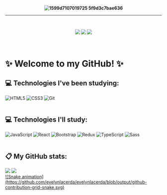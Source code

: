 <h4 align="center">
    
![1599d7107019725 5f9d3c7bae636](https://user-images.githubusercontent.com/109745342/210119198-cd263396-2f94-4c54-a15e-5f0c2c9392d6.gif)

<hr>
<br>

<a href="https://instagram.com/evycode" target="_blank"><img src="https://img.shields.io/badge/-Instagram-%23E4405F?style=for-the-badge&logo=instagram&logoColor=white" target="_blank"></a> <a href="https://www.linkedin.com/in/evelynlacerda" target="_blank"><img src="https://img.shields.io/badge/-LinkedIn-%230077B5?style=for-the-badge&logo=linkedin&logoColor=white" target="_blank"></a> <a href = "mailto:evelyndslacerda@gmail.com"><img src="https://img.shields.io/badge/Gmail-D14836?style=for-the-badge&logo=gmail&logoColor=white" target="_blank"></a>
</h4>

<br>

# ✨ Welcome to my GitHub! ✨
## 💻 Technologies I've been studying:
<div style="display: inline_block">
    <img align="center" alt="HTML5" width="50" height="40" src="https://cdn.jsdelivr.net/gh/devicons/devicon/icons/html5/html5-original.svg" />
    <img align="center" alt="CSS3" width="50" height="40" src="https://cdn.jsdelivr.net/gh/devicons/devicon/icons/css3/css3-original.svg" />
    <img align="center" alt="Git" width="50" height="40" src="https://cdn.jsdelivr.net/gh/devicons/devicon/icons/git/git-original.svg" />
</div>
    
<br>

## 💻 Technologies I'll study:
<div style="display: inline_block">
    <img align="center" alt="JavaScript" width="50" height="40" src="https://cdn.jsdelivr.net/gh/devicons/devicon/icons/javascript/javascript-original.svg" />
    <img align="center" alt="React" width="50" height="40" src="https://cdn.jsdelivr.net/gh/devicons/devicon/icons/react/react-original.svg" />
    <img align="center" alt="Bootstrap" width="50" height="40" src="https://cdn.jsdelivr.net/gh/devicons/devicon/icons/bootstrap/bootstrap-plain.svg" />
    <img align="center" alt="Redux" width="50" height="40" src="https://cdn.jsdelivr.net/gh/devicons/devicon/icons/redux/redux-original.svg" />
    <img align="center" alt="TypeScript" width="50" height="40" src="https://cdn.jsdelivr.net/gh/devicons/devicon/icons/typescript/typescript-original.svg" />
    <img align="center" alt="Sass" width="50" height="40" src="https://cdn.jsdelivr.net/gh/devicons/devicon/icons/sass/sass-original.svg" />
</div>

<br>

## 📋 My GitHub stats:
<div style="display: inline-block">
    <img height="150em" src="https://github-readme-stats.vercel.app/api?username=evelynlacerda&show_icons=true&theme=omni&include_all_commits=true&count_private=true"/>
    <a href="https://github.com/evelynlacerda">
    <img height="150em" src="https://github-readme-stats.vercel.app/api/top-langs/?username=evelynlacerda&layout=compact&langs_count=7&theme=omni"/>

</div>

<br>
![Snake animation](https://github.com/evelynlacerda/evelynlacerda/blob/output/github-contribution-grid-snake.svg)
